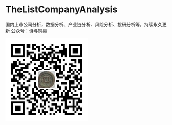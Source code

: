 # TheListCompanyAnalysis
国内上市公司分析，数据分析、产业链分析、风险分析、投研分析等，持续永久更新
公众号：诗与铜臭

![公众号二维码](https://github.com/chenking2020/TheListCompanyAnalysis/blob/main/images/%E5%85%AC%E4%BC%97%E5%8F%B7%E4%BA%8C%E7%BB%B4%E7%A0%81.jpg)   
